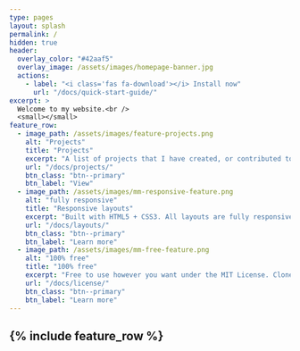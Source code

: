```yaml
---
type: pages
layout: splash
permalink: /
hidden: true
header:
  overlay_color: "#42aaf5"
  overlay_image: /assets/images/homepage-banner.jpg
  actions:
    - label: "<i class='fas fa-download'></i> Install now"
      url: "/docs/quick-start-guide/"
excerpt: >
  Welcome to my website.<br />
  <small></small>
feature_row:
  - image_path: /assets/images/feature-projects.png
    alt: "Projects"
    title: "Projects"
    excerpt: "A list of projects that I have created, or contributed to."
    url: "/docs/projects/"
    btn_class: "btn--primary"
    btn_label: "View"
  - image_path: /assets/images/mm-responsive-feature.png
    alt: "fully responsive"
    title: "Responsive layouts"
    excerpt: "Built with HTML5 + CSS3. All layouts are fully responsive with helpers to augment your content."
    url: "/docs/layouts/"
    btn_class: "btn--primary"
    btn_label: "Learn more"
  - image_path: /assets/images/mm-free-feature.png
    alt: "100% free"
    title: "100% free"
    excerpt: "Free to use however you want under the MIT License. Clone it, fork it, customize it... whatever!"
    url: "/docs/license/"
    btn_class: "btn--primary"
    btn_label: "Learn more"      
---
```


{% include feature_row %}
---